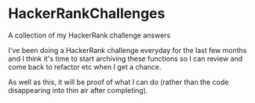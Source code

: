 # HackerRankChallenges
A collection of my HackerRank challenge answers

I've been doing a HackerRank challenge everyday for the last few months and I think it's time to start archiving these functions so I can review and come back to refactor etc when I get a chance. 

As well as this, it will be proof of what I can do (rather than the code disappearing into thin air after completing).
